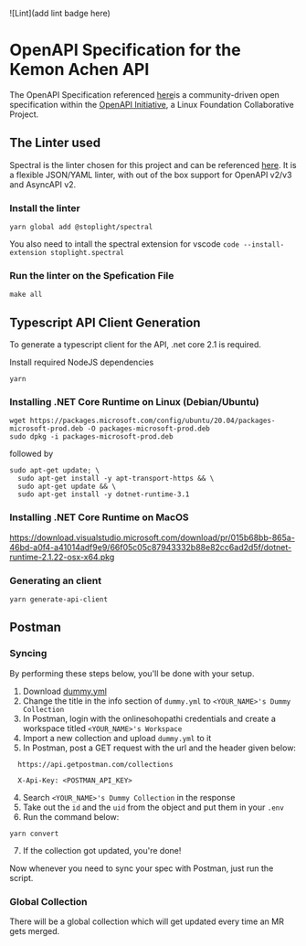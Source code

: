 ![Lint](add lint badge here)

# OpenAPI Specification for the Kemon Achen API

The OpenAPI Specification referenced [here](https://github.com/OAI/OpenAPI-Specification)is a community-driven open specification within the [OpenAPI Initiative](https://www.openapis.org/), a Linux Foundation Collaborative Project.

## The Linter used

Spectral is the linter chosen for this project and can be referenced [here](https://github.com/stoplightio/spectral). It is a flexible JSON/YAML linter, with out of the box support for OpenAPI v2/v3 and AsyncAPI v2.

### Install the linter

```
yarn global add @stoplight/spectral
```

You also need to intall the spectral extension for vscode
`code --install-extension stoplight.spectral`

### Run the linter on the Spefication File

```
make all
```

## Typescript API Client Generation

To generate a typescript client for the API, .net core 2.1 is required.

Install required NodeJS dependencies

```
yarn
```

### Installing .NET Core Runtime on Linux (Debian/Ubuntu)

```
wget https://packages.microsoft.com/config/ubuntu/20.04/packages-microsoft-prod.deb -O packages-microsoft-prod.deb
sudo dpkg -i packages-microsoft-prod.deb
```

followed by

```
sudo apt-get update; \
  sudo apt-get install -y apt-transport-https && \
  sudo apt-get update && \
  sudo apt-get install -y dotnet-runtime-3.1
```

### Installing .NET Core Runtime on MacOS

https://download.visualstudio.microsoft.com/download/pr/015b68bb-865a-46bd-a0f4-a41014adf9e9/66f05c05c87943332b88e82cc6ad2d5f/dotnet-runtime-2.1.22-osx-x64.pkg

### Generating an client

```
yarn generate-api-client
```

## Postman

### Syncing

By performing these steps below, you'll be done with your setup.

1. Download [dummy.yml](https://gist.github.com/tasinhoque/ec998ca12b750fd30f614073a2975f00)
2. Change the title in the info section of `dummy.yml` to `<YOUR_NAME>'s Dummy Collection`
3. In Postman, login with the onlinesohopathi credentials and
   create a workspace titled `<YOUR_NAME>'s Workspace`
4. Import a new collection and upload `dummy.yml` to it
5. In Postman, post a GET request with the url and the header given below:

```
  https://api.getpostman.com/collections
```

```
  X-Api-Key: <POSTMAN_API_KEY>
```

4. Search `<YOUR_NAME>'s Dummy Collection` in the response
5. Take out the `id` and the `uid` from the object and put them in your `.env`
6. Run the command below:

```
yarn convert
```

7. If the collection got updated, you're done!

Now whenever you need to sync your spec with Postman, just run the script.

### Global Collection

There will be a global collection which will get updated every time an MR gets merged.
